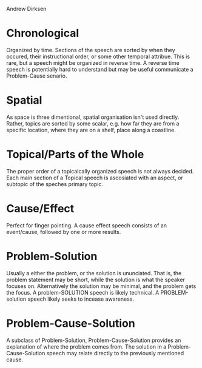 Andrew Dirksen

# Chronological

Organized by time. Sections of the speech are sorted by when they occured, their instructional order, or some other temporal attribue. This is rare, but a speech might be organized in reverse time. A reverse time speech is potentially hard to understand but may be useful communicate a Problem-Cause senario.

# Spatial

As space is three dimentional, spatial organisation isn't used directly. Rather, topics are sorted by some scalar, e.g. how far they are from a specific location, where they are on a shelf, place along a coastline.

# Topical/Parts of the Whole

The proper order of a topicalcally organized speech is not always decided. Each main section of a Topical speech is ascosiated with an aspect, or subtopic of the speches primary topic.

# Cause/Effect

Perfect for finger pointing. A cause effect speech consists of an event/cause, followed by one or more results.

# Problem-Solution

Usually a either the problem, or the solution is ununciated. That is, the problem statement may be short, while the solution is what the speaker focuses on. Alternatively the solution may be minimal, and the problem gets the focus. A problem-SOLUTION speech is likely technical. A PROBLEM-solution speech likely seeks to incease awareness.

# Problem-Cause-Solution

A subclass of Problem-Solution, Problem-Cause-Solution provides an explanation of where the problem comes from. The solution in a Problem-Cause-Solution speech may relate directly to the previously mentioned cause.
